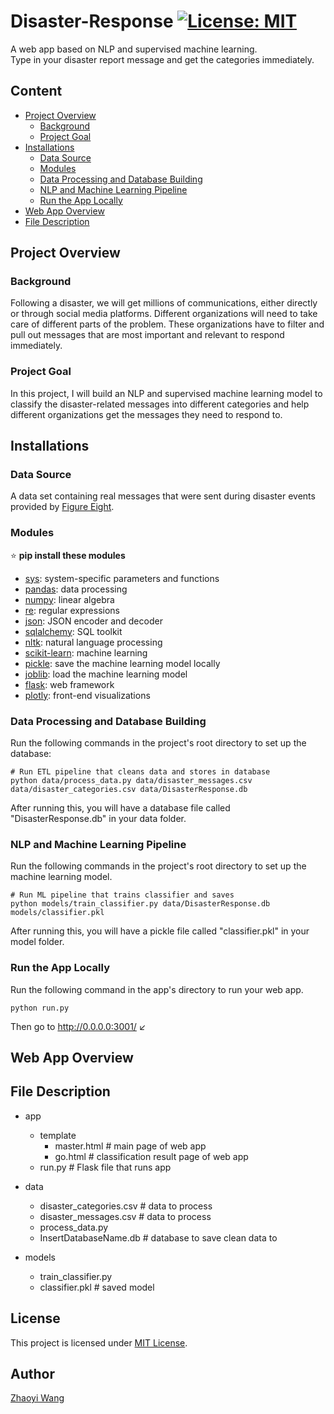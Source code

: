 # Disaster-Response [![License: MIT](https://img.shields.io/badge/License-MIT-yellow.svg)](https://opensource.org/licenses/MIT)
A web app based on NLP and supervised machine learning.   
Type in your disaster report message and get the categories immediately.

## Content

- [Project Overview](#project-overview)
  * [Background](#background)
  * [Project Goal](#project-goal)
- [Installations](#installations)
  * [Data Source](#data-source)
  * [Modules](#modules)
  * [Data Processing and Database Building](#data-processing-and-database-building)
  * [NLP and Machine Learning Pipeline](#nlp-and-machine-learning-pipeline)
  * [Run the App Locally](#run-the-app-locally)
- [Web App Overview](#web-app-overview)
- [File Description](#file-description)

## Project Overview
### Background
Following a disaster, we will get millions of communications, either directly or through social media platforms. Different organizations will need to take care of different parts of the problem. These organizations have to filter and pull out messages that are most important and relevant to respond immediately.
### Project Goal
In this project, I will build an NLP and supervised machine learning model to classify the disaster-related messages into different categories and help different organizations get the messages they need to respond to.
## Installations
### Data Source
A data set containing real messages that were sent during disaster events provided by [Figure Eight](https://appen.com/).
### Modules
:star:   **pip install these modules**
- [sys](https://docs.python.org/3/library/sys.html): system-specific parameters and functions
- [pandas](https://pandas.pydata.org/): data processing
- [numpy](https://numpy.org/): linear algebra
- [re](https://docs.python.org/3/library/re.html): regular expressions   
- [json](https://docs.python.org/3/library/json.html): JSON encoder and decoder   
- [sqlalchemy](https://www.sqlalchemy.org/): SQL toolkit   
- [nltk](https://www.nltk.org/): natural language processing   
- [scikit-learn](https://scikit-learn.org/stable/index.html): machine learning
- [pickle](https://docs.python.org/3/library/pickle.html): save the machine learning model locally
- [joblib](https://joblib.readthedocs.io/en/latest/): load the machine learning model   
- [flask](https://flask.palletsprojects.com/en/1.1.x/): web framework
- [plotly](https://plotly.com/): front-end visualizations

### Data Processing and Database Building
Run the following commands in the project's root directory to set up the database:    
```  
# Run ETL pipeline that cleans data and stores in database
python data/process_data.py data/disaster_messages.csv data/disaster_categories.csv data/DisasterResponse.db   
```   
After running this, you will have a database file called "DisasterResponse.db" in your data folder.
### NLP and Machine Learning Pipeline
Run the following commands in the project's root directory to set up the machine learning model.
```
# Run ML pipeline that trains classifier and saves
python models/train_classifier.py data/DisasterResponse.db models/classifier.pkl
```   
After running this, you will have a pickle file called "classifier.pkl" in your model folder.

### Run the App Locally
Run the following command in the app's directory to run your web app.   
```
python run.py
```   
Then go to http://0.0.0.0:3001/ :arrow_lower_left:

## Web App Overview

## File Description
- app
  - template
    - master.html  # main page of web app
    - go.html  # classification result page of web app
  - run.py  # Flask file that runs app

- data
  - disaster_categories.csv  # data to process 
  - disaster_messages.csv  # data to process
  - process_data.py
  - InsertDatabaseName.db   # database to save clean data to

- models
  - train_classifier.py
  - classifier.pkl  # saved model 
  
## License
This project is licensed under [MIT License](https://github.com/git/git-scm.com/blob/master/MIT-LICENSE.txt).

## Author
[Zhaoyi Wang](https://github.com/ZhaoyiW)
